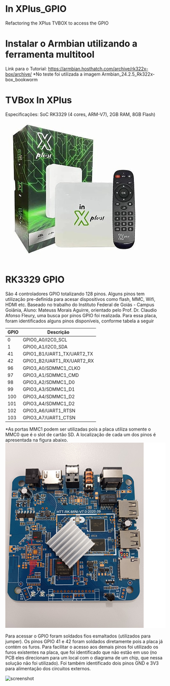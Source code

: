 # In XPlus_GPIO
Refactoring the XPlus TVBOX to access the GPIO

# Instalar o Armbian utilizando a ferramenta multitool
Link para o Tutorial: https://armbian.hosthatch.com/archive/rk322x-box/archive/
*No teste foi utilizada a imagem Armbian_24.2.5_Rk322x-box_bookworm

# TVBox  In XPlus
Especificações: SoC RK3329 (4 cores, ARM-V7), 2GB RAM, 8GB Flash)
![screenshot](inxplus.jpeg)

# RK3329 GPIO 
São 4 controladores GPIO totalizando 128 pinos. Alguns pinos tem utilização pre-definida para acesar dispositivos como flash, MMC, Wifi, HDMI etc. 
Baseado no trabalho do Instituto Federal de Goiás - Campus Goiânia, Aluno: Mateuss Morais Aguirre, orientado pelo Prof. Dr. Claudio Afonso Fleury, uma busca por pinos GPIO foi realizada. Para essa placa, foram identificados alguns pinos disponíveis, conforme tabela a seguir 

| GPIO          | Descrição     |
| ------------- | ------------- |
| 0   | GPIO0_A0/I2C0_SCL  |
| 1   | GPIO0_A1/I2C0_SDA  |
|41	| GPIO1_B1/UART1_TX/UART2_TX|
|42	| GPIO1_B2/UART1_RX/UART2_RX|
|96 |	GPIO3_A0/SDMMC1_CLKO |
|97 |	GPIO3_A1/SDMMC1_CMD |
|98 |	GPIO3_A2/SDMMC1_D0|
|99	|GPIO3_A3/SDMMC1_D1|
|100 |	GPIO3_A4/SDMMC1_D2|
|101 |	GPIO3_A4/SDMMC1_D2|
|102 |	GPIO3_A6/UART1_RTSN|
|103 |	GPIO3_A7/UART1_CTSN|

*As portas MMC1 podem ser utilizadas pois a placa utiliza somente o MMC0 que é o slot de cartão SD. A localização de cada um dos pinos é apresentada na figura abaixo.
![screenshot](Xplus_INschematic.png)

Para acessar o GPIO foram soldados fios esmaltados (utilizados para jumper). Os pinos GPIO 41 e 42 foram soldados diretamente pois a placa já contém os furos. Para facilitar o acesso aos demais pinos foi utilizado os furos existentes na placa, que foi identificado que não estão em uso (no PCB eles direcionam para um local com o diagrama de um chip, que nessa solução não foi utilizado).
Foi também identificado dois pinos GND e 3V3 para alimentação dos circuitos externos.

![screenshot](xplus_pins.png)


